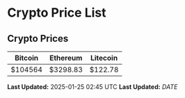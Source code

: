 # Crypto Price List

## Crypto Prices
| Bitcoin | Ethereum | Litecoin |
| ------- | -------- | -------- |
| $104564 | $3298.83 | $122.78 |
**Last Updated:** 2025-01-25 02:45 UTC
**Last Updated:** $DATE$
